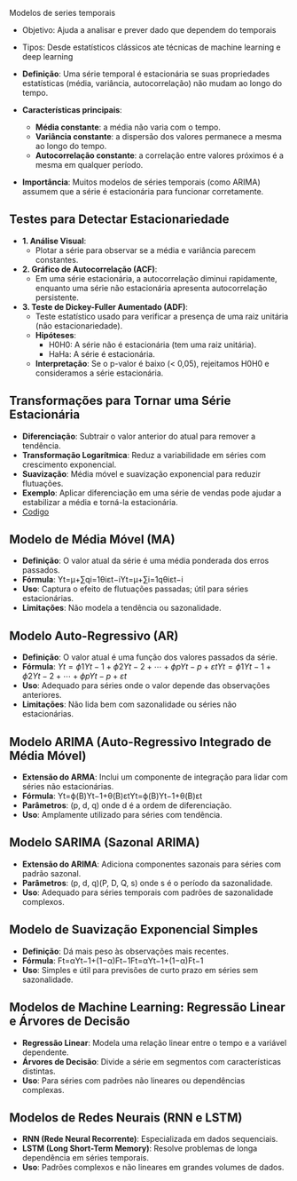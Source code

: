 Modelos de series temporais
- Objetivo: Ajuda a analisar e prever dado que dependem do temporais
- Tipos: Desde estatísticos clássicos ate técnicas de machine learning e deep learning

- **Definição**: Uma série temporal é estacionária se suas propriedades estatísticas (média, variância, autocorrelação) não mudam ao longo do tempo.
- **Características principais**:
    - **Média constante**: a média não varia com o tempo.
    - **Variância constante**: a dispersão dos valores permanece a mesma ao longo do tempo.
    - **Autocorrelação constante**: a correlação entre valores próximos é a mesma em qualquer período.
- **Importância**: Muitos modelos de séries temporais (como ARIMA) assumem que a série é estacionária para funcionar corretamente.

## Testes para Detectar Estacionariedade

- **1. Análise Visual**:
    - Plotar a série para observar se a média e variância parecem constantes.
- **2. Gráfico de Autocorrelação (ACF)**:
    - Em uma série estacionária, a autocorrelação diminui rapidamente, enquanto uma série não estacionária apresenta autocorrelação persistente.
- **3. Teste de Dickey-Fuller Aumentado (ADF)**:
    - Teste estatístico usado para verificar a presença de uma raiz unitária (não estacionariedade).
    - **Hipóteses**:
        - H0H0: A série não é estacionária (tem uma raiz unitária).
        - HaHa: A série é estacionária.
    - **Interpretação**: Se o p-valor é baixo (< 0,05), rejeitamos H0H0 e consideramos a série estacionária.

## Transformações para Tornar uma Série Estacionária

- **Diferenciação**: Subtrair o valor anterior do atual para remover a tendência.
- **Transformação Logarítmica**: Reduz a variabilidade em séries com crescimento exponencial.
- **Suavização**: Média móvel e suavização exponencial para reduzir flutuações.
- **Exemplo**: Aplicar diferenciação em uma série de vendas pode ajudar a estabilizar a média e torná-la estacionária.
- [Codigo](https://colab.research.google.com/drive/1xAazExG9e9S4q-DX3cmEbt6XiRsq_bKx#scrollTo=mDvIMxNasVDt)
## Modelo de Média Móvel (MA)

- **Definição**: O valor atual da série é uma média ponderada dos erros passados.
- **Fórmula**: Yt=μ+∑qi=1θiεt−iYt=μ+∑i=1qθiεt−i
- **Uso**: Captura o efeito de flutuações passadas; útil para séries estacionárias.
- **Limitações**: Não modela a tendência ou sazonalidade.

## Modelo Auto-Regressivo (AR)

- **Definição**: O valor atual é uma função dos valores passados da série.
- **Fórmula**: $Yt=ϕ1Yt−1+ϕ2Yt−2+⋯+ϕpYt−p+εtYt=ϕ1Yt−1+ϕ2Yt−2+⋯+ϕpYt−p+εt$
- **Uso**: Adequado para séries onde o valor depende das observações anteriores.
- **Limitações**: Não lida bem com sazonalidade ou séries não estacionárias.
## Modelo ARIMA (Auto-Regressivo Integrado de Média Móvel)

- **Extensão do ARMA**: Inclui um componente de integração para lidar com séries não estacionárias.
- **Fórmula**: Yt=ϕ(B)Yt−1+θ(B)εtYt=ϕ(B)Yt−1+θ(B)εt
- **Parâmetros**: (p, d, q) onde d é a ordem de diferenciação.
- **Uso**: Amplamente utilizado para séries com tendência.

## Modelo SARIMA (Sazonal ARIMA)

- **Extensão do ARIMA**: Adiciona componentes sazonais para séries com padrão sazonal.
- **Parâmetros**: (p, d, q)(P, D, Q, s) onde s é o período da sazonalidade.
- **Uso**: Adequado para séries temporais com padrões de sazonalidade complexos.

## Modelo de Suavização Exponencial Simples

- **Definição**: Dá mais peso às observações mais recentes.
- **Fórmula**: Ft=αYt−1+(1−α)Ft−1Ft=αYt−1+(1−α)Ft−1
- **Uso**: Simples e útil para previsões de curto prazo em séries sem sazonalidade.

## Modelos de Machine Learning: Regressão Linear e Árvores de Decisão

- **Regressão Linear**: Modela uma relação linear entre o tempo e a variável dependente.
- **Árvores de Decisão**: Divide a série em segmentos com características distintas.
- **Uso**: Para séries com padrões não lineares ou dependências complexas.

## Modelos de Redes Neurais (RNN e LSTM)

- **RNN (Rede Neural Recorrente)**: Especializada em dados sequenciais.
- **LSTM (Long Short-Term Memory)**: Resolve problemas de longa dependência em séries temporais.
- **Uso**: Padrões complexos e não lineares em grandes volumes de dados.

[](https://dados.crivelaro.me/17-modelos-series-temporais.html#)